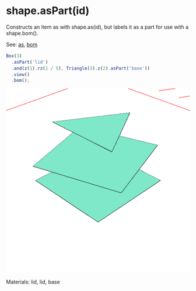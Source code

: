 # shape.asPart(id)

Constructs an item as with shape.as(id), but labels it as a part for use with a shape.bom().

See: [as](#https://raw.githubusercontent.com/jsxcad/JSxCAD/master/nb/api/as.nb), [bom](#https://raw.githubusercontent.com/jsxcad/JSxCAD/master/nb/api/bom.nb)

```JavaScript
Box(3)
  .asPart('lid')
  .and(z(1).rz(1 / 5), Triangle(3).z(2).asPart('base'))
  .view()
  .bom();
```

![Image](asPart.md.0.png)

Materials: lid, lid, base
